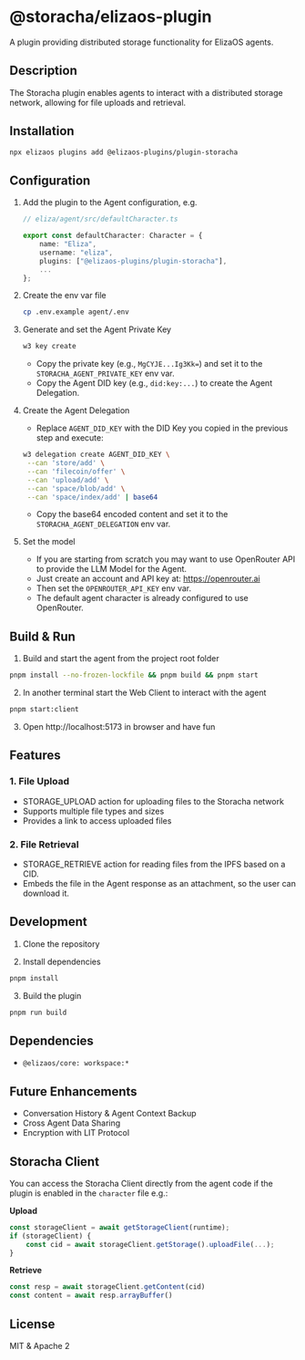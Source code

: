 # @storacha/elizaos-plugin

A plugin providing distributed storage functionality for ElizaOS agents.

## Description

The Storacha plugin enables agents to interact with a distributed storage network, allowing for file uploads and retrieval.

## Installation

```bash
npx elizaos plugins add @elizaos-plugins/plugin-storacha
```

## Configuration

1. Add the plugin to the Agent configuration, e.g.
    ```typescript
    // eliza/agent/src/defaultCharacter.ts

    export const defaultCharacter: Character = {
        name: "Eliza",
        username: "eliza",
        plugins: ["@elizaos-plugins/plugin-storacha"],
        ...
    };
    ```

2. Create the env var file
    ```bash
    cp .env.example agent/.env
    ```

3. Generate and set the Agent Private Key
   ```bash
   w3 key create
   ```
   - Copy the private key (e.g., `MgCYJE...Ig3Kk=`) and set it to the `STORACHA_AGENT_PRIVATE_KEY` env var.
   - Copy the Agent DID key (e.g., `did:key:...`) to create the Agent Delegation.

4. Create the Agent Delegation
   - Replace `AGENT_DID_KEY` with the DID Key you copied in the previous step and execute:
   ```bash
   w3 delegation create AGENT_DID_KEY \
    --can 'store/add' \
    --can 'filecoin/offer' \
    --can 'upload/add' \
    --can 'space/blob/add' \
    --can 'space/index/add' | base64
   ```
   - Copy the base64 encoded content and set it to the `STORACHA_AGENT_DELEGATION` env var.

5. Set the model 
    - If you are starting from scratch you may want to use OpenRouter API to provide the LLM Model for the Agent.
    - Just create an account and API key at: https://openrouter.ai
    - Then set the `OPENROUTER_API_KEY` env var.
    - The default agent character is already configured to use OpenRouter.


## Build & Run

1. Build and start the agent from the project root folder
```bash
pnpm install --no-frozen-lockfile && pnpm build && pnpm start
```

2. In another terminal start the Web Client to interact with the agent
```bash
pnpm start:client
```

3. Open http://localhost:5173 in browser and have fun

## Features

### 1. File Upload

- STORAGE_UPLOAD action for uploading files to the Storacha network
- Supports multiple file types and sizes
- Provides a link to access uploaded files

### 2. File Retrieval

- STORAGE_RETRIEVE action for reading files from the IPFS based on a CID.
- Embeds the file in the Agent response as an attachment, so the user can download it.

## Development

1. Clone the repository

2. Install dependencies

```bash
pnpm install
```

3. Build the plugin

```bash
pnpm run build
```

## Dependencies

- `@elizaos/core: workspace:*`

## Future Enhancements
- Conversation History & Agent Context Backup
- Cross Agent Data Sharing
- Encryption with LIT Protocol

## Storacha Client

You can access the Storacha Client directly from the agent code if the plugin is enabled in the `character` file e.g.:

**Upload**
```js
const storageClient = await getStorageClient(runtime);
if (storageClient) {
    const cid = await storageClient.getStorage().uploadFile(...);
}
```

**Retrieve**
```js
const resp = await storageClient.getContent(cid)
const content = await resp.arrayBuffer()
```

## License

MIT & Apache 2
